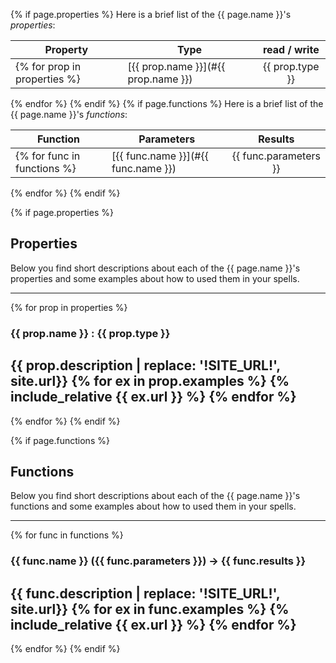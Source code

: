 {% if page.properties %}
Here is a brief list of the {{ page.name }}'s *properties*:

| Property             | Type          | read / write |
| ---------------------|---------------| :-----------:|
{% for prop in properties %}| [{{ prop.name }}](#{{ prop.name }}) | {{ prop.type }} | {{ prop.access }} |
{% endfor %}
{% endif %}
{% if page.functions %}
Here is a brief list of the {{ page.name }}'s *functions*:

| Function             | Parameters    | Results      |
| ---------------------|---------------| :-----------:|
{% for func in functions %}| [{{ func.name }}](#{{ func.name }}) | {{ func.parameters }} | {{ func.results }} |
{% endfor %}
{% endif %}

{% if page.properties %}
## Properties

Below you find short descriptions about each of the {{ page.name }}'s properties
and some examples about how to used them in your spells.

---
{% for prop in properties %}
<a style="position:relative; top:-70px; display:block;" name="{{ prop.name }}"></a>
### {{ prop.name }} : {{ prop.type }}

{{ prop.description | replace: '!SITE_URL!', site.url}}
{% for ex in prop.examples %}
{% include_relative {{ ex.url }} %}
{% endfor %}
---
{% endfor %}
{% endif %}

{% if page.functions %}
## Functions

Below you find short descriptions about each of the {{ page.name }}'s functions
and some examples about how to used them in your spells.

---
{% for func in functions %}
<a style="position:relative; top:-70px; display:block;" name="{{ func.name }}"></a>
### {{ func.name }} ({{ func.parameters }}) -> {{ func.results }}

{{ func.description | replace: '!SITE_URL!', site.url}}
{% for ex in func.examples %}
{% include_relative {{ ex.url }} %}
{% endfor %}
---
{% endfor %}
{% endif %}
